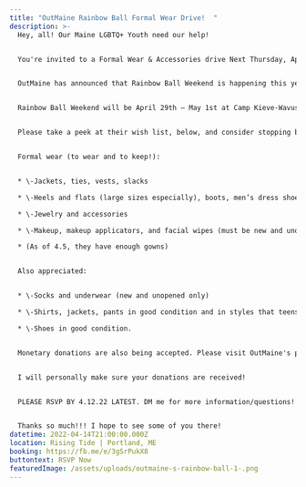 ```yaml
---
title: "OutMaine Rainbow Ball Formal Wear Drive!  "
description: >-
  Hey, all! Our Maine LGBTQ+ Youth need our help!  


  You're invited to a Formal Wear & Accessories drive Next Thursday, April 14th from 5-7PM @ Rising Tide Brewery | Portland, Maine.


  OutMaine has announced that Rainbow Ball Weekend is happening this year! It's kind of like a Queer Prom. It sounds so cool! I WISH I had this growing up!!! 


  Rainbow Ball Weekend will be April 29th – May 1st at Camp Kieve-Wavus. OutMaine sets up a free boutique of clothes, accessories, and makeup for the youth to wear at the Rainbow Ball and to take home afterward. 


  Please take a peek at their wish list, below, and consider stopping by next Thursday to make a donation! 


  Formal wear (to wear and to keep!):


  * \-Jackets, ties, vests, slacks

  * \-Heels and flats (large sizes especially), boots, men’s dress shoes

  * \-Jewelry and accessories

  * \-Makeup, makeup applicators, and facial wipes (must be new and unopened only)

  * (As of 4.5, they have enough gowns)


  Also appreciated:


  * \-Socks and underwear (new and unopened only)

  * \-Shirts, jackets, pants in good condition and in styles that teens like.

  * \-Shoes in good condition.


  Monetary donations are also being accepted. Please visit OutMaine's page for more info. OutMaine is a nonprofit that creates more welcoming and affirming communities for Maine’s diverse queer youth in all of their intersectional identities by changing the very systems that serve them. For more information about them, you can check out their FB Page: https://www.facebook.com/outmaine


  I will personally make sure your donations are received!  


  PLEASE RSVP BY 4.12.22 LATEST. DM me for more information/questions! OR call/text @ 207.344.5032.


  Thanks so much!!! I hope to see some of you there!
datetime: 2022-04-14T21:00:00.000Z
location: Rising Tide | Portland, ME
booking: https://fb.me/e/3gSrPukX8
buttontext: RSVP Now
featuredImage: /assets/uploads/outmaine-s-rainbow-ball-1-.png
---
```

